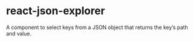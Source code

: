 # react-json-explorer
A component to select keys from a JSON object that returns the key’s path and value.
